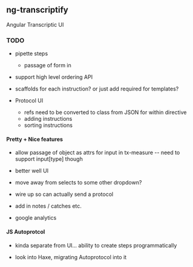 ## ng-transcriptify

Angular Transcriptic UI

### TODO


- pipette steps
  - passage of form in

- support high level ordering API

- scaffolds for each instruction? or just add required for templates?

- Protocol UI
  - refs need to be converted to class from JSON for within directive
  - adding instructions
  - sorting instructions


#### Pretty + Nice features

- allow passage of object as attrs for input in tx-measure -- need to support input[type] though
    
- better well UI

- move away from selects to some other dropdown?

- wire up so can actually send a protocol

- add in notes / catches etc.

- google analytics


#### JS Autoprotcol

- kinda separate from UI... ability to create steps programmatically

- look into Haxe, migrating Autoprotocol into it

